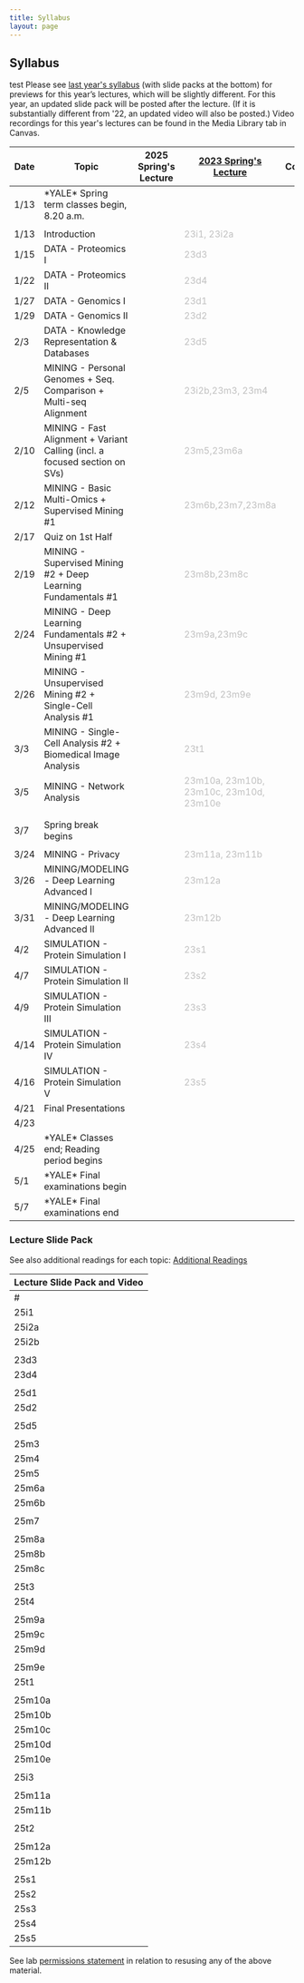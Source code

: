 ```yaml
---
title: Syllabus
layout: page
---
```



## Syllabus

test
Please see [last year's syllabus](http://cbb752b23.gersteinlab.org/syllabus) (with slide packs at the bottom) for previews for this year’s lectures, which will be slightly different. For this year, an updated slide pack will be posted after the lecture. (If it is substantially different from '22, an updated video will also be posted.) Video recordings for this year's lectures can be found in the Media Library tab in Canvas.

| Date | Topic                                                                      | 2025 Spring's Lecture | [2023 Spring's Lecture](https://cbb752b23.gersteinlab.org/syllabus)      | Comment | Lecture Summary |
| ---- | -------------------------------------------------------------------------- | --------------------- | ------------------------------------------------------------------------ | ------- | --------------- |
| 1/13 | \*YALE\* Spring term classes begin, 8.20 a.m.                              |                       |                                                                          |         |                 |
|      |                                                                            |                       |                                                                          |         |                 |
| 1/13 | Introduction                                                               |                       | <span style="color:silver">23i1, 23i2a</span>                            |         |                 |
| 1/15 | DATA - Proteomics I                                                        |                       | <span style="color:silver">23d3</span>                                   |         |                 |
| 1/22 | DATA - Proteomics II                                                       |                       | <span style="color:silver">23d4</span>                                   |         |                 |
| 1/27 | DATA - Genomics I                                                          |                       | <span style="color:silver">23d1</span>                                   |         |                 |
| 1/29 | DATA - Genomics II                                                         |                       | <span style="color:silver">23d2</span>                                   |         |                 |
| 2/3  | DATA - Knowledge Representation & Databases                                |                       | <span style="color:silver">23d5</span>                                   |         |                 |
| 2/5  | MINING - Personal Genomes + Seq. Comparison + Multi-seq Alignment          |                       | <span style="color:silver"> 23i2b,23m3, 23m4</span>                      |         |                 |
| 2/10 | MINING - Fast Alignment + Variant Calling (incl. a focused section on SVs) |                       | <span style="color:silver">23m5,23m6a</span>                             |         |                 |
| 2/12 | MINING - Basic Multi-Omics + Supervised Mining #1                          |                       | <span style="color:silver">23m6b,23m7,23m8a</span>                       |         |                 |
| 2/17 | Quiz on 1st Half                                                           |                       |                                                                          |         |                 |
| 2/19 | MINING - Supervised Mining #2 + Deep Learning Fundamentals #1              |                       | <span style="color:silver">23m8b,23m8c</span>                            |         |                 |
| 2/24 | MINING - Deep Learning Fundamentals #2 + Unsupervised Mining #1            |                       | <span style="color:silver">23m9a,23m9c</span>                            |         |                 |
| 2/26 | MINING - Unsupervised Mining #2 + Single-Cell Analysis #1                  |                       | <span style="color:silver">23m9d, 23m9e</span>                           |         |                 |
| 3/3  | MINING - Single-Cell Analysis #2 + Biomedical Image Analysis               |                       | <span style="color:silver">23t1</span>                                   |         |                 |
| 3/5  | MINING - Network Analysis                                                  |                       | <span style="color:silver">23m10a, 23m10b, 23m10c, 23m10d, 23m10e</span> |         |                 |
|      |                                                                            |                       |                                                                          |         |                 |
|      |                                                                            |                       |                                                                          |         |                 |
| 3/7  | Spring break begins                                                        |                       |                                                                          |         |                 |
|      |                                                                            |                       |                                                                          |         |                 |
| 3/24 | MINING - Privacy                                                           |                       | <span style="color:silver">23m11a, 23m11b</span>                         |         |                 |
| 3/26 | MINING/MODELING - Deep Learning Advanced I                                 |                       | <span style="color:silver">23m12a</span>                                 |         |                 |
| 3/31 | MINING/MODELING - Deep Learning Advanced II                                |                       | <span style="color:silver">23m12b</span>                                 |         |                 |
| 4/2  | SIMULATION - Protein Simulation I                                          |                       | <span style="color:silver">23s1</span>                                   |         |                 |
| 4/7  | SIMULATION - Protein Simulation II                                         |                       | <span style="color:silver">23s2</span>                                   |         |                 |
| 4/9  | SIMULATION - Protein Simulation III                                        |                       | <span style="color:silver">23s3</span>                                   |         |                 |
| 4/14 | SIMULATION - Protein Simulation IV                                         |                       | <span style="color:silver">23s4</span>                                   |         |                 |
| 4/16 | SIMULATION - Protein Simulation V                                          |                       | <span style="color:silver">23s5</span>                                   |         |                 |
| 4/21 | Final Presentations                                                        |                       |                                                                          |         |                 |
| 4/23 |                                                                            |                       |                                                                          |         |                 |
| 4/25 | \*YALE\* Classes end; Reading period begins                                |                       |                                                                          |         |                 |
| 5/1  | \*YALE\* Final examinations begin                                          |                       |                                                                          |         |                 |
| 5/7  | \*YALE\* Final examinations end                                            |                       |                                                                          |         |


### Lecture Slide Pack

See also additional readings for each topic: [Additional Readings](https://docs.google.com/document/d/1L7p4fv3XzMvzzTPIa4EFo6YD9UabBDuOBWKGjcxe5hw/edit)

| Lecture Slide Pack and Video |
| ---------------------------- |
| #                            | Topic | PDF | PPT | Youtube<br>('21 unless indicated otherwise) | MPEG (2021) |
| 25i1                         | Introduction to Biomedical Data Science |  |  | [](https://youtu.be/0B9BYt5bV84)[I1](https://youtu.be/0B9BYt5bV84) | [](http://files.gersteinlab.org/media/videos/BioDataSciMiningModeling-Lecture_default.cbb752b21-1feb21.01-intro-lect.onweb.wo2faces.mp4)[I1](http://files.gersteinlab.org/media/videos/BioDataSciMiningModeling-Lecture_default.cbb752b21-1feb21.01-intro-lect.onweb.wo2faces.mp4) |
| 25i2a                        | Introduction to Personal Genomes |  |  | [](https://youtu.be/K_Q-17uWlxo)[I2a](https://youtu.be/K_Q-17uWlxo) |  |
| 25i2b                        | An Individual's Perspective on Personal Genomes |  |  | [](https://youtu.be/0qDgfrPY180)[I2b](https://youtu.be/0qDgfrPY180) | [](http://files.gersteinlab.org/media/videos/BioDataSciMiningModeling_Lecture_default_cbb752b21_24feb21_Carl_Zimmer_Personal_Genome.mp4)[i2b](http://files.gersteinlab.org/media/videos/BioDataSciMiningModeling_Lecture_default_cbb752b21_24feb21_Carl_Zimmer_Personal_Genome.mp4) |
|                              |  |  |  |  |  |
| 23d3                         | DATA - Proteomics I - Proteins |  |  | D3 |  |
| 23d4                         | DATA - Proteomics II - Structure |  |  | D4 |  |
|                              |  |  |  |  |  |
| 25d1                         | DATA - Genomics I |  |  | [](https://www.youtube.com/watch?v=1Ns--G_v4pY&t=3359s)[D1](https://www.youtube.com/watch?v=1Ns--G_v4pY&t=3359s) | [](http://files.gersteinlab.org/media/videos/BioDataSciMiningModeling_0203.mp4)[D1](http://files.gersteinlab.org/media/videos/BioDataSciMiningModeling_0203.mp4) |
| 25d2                         | DATA - Genomics II |  |  | [](https://www.youtube.com/watch?v=XYxxfF1O0Y4)[D2](https://www.youtube.com/watch?v=XYxxfF1O0Y4) | [](http://files.gersteinlab.org/media/videos/BioDataSciMiningModeling_0208.mp4)[D2](http://files.gersteinlab.org/media/videos/BioDataSciMiningModeling_0208.mp4) |
|                              |  |  |  |  |  |
| 25d5                         | Knowledge Representation & Databases |  |  | [](https://youtu.be/zhiUTJNGhvw)[D5](https://youtu.be/zhiUTJNGhvw) | [](http://files.gersteinlab.org/media/videos/BioDataSciMiningModeling_0217.mp4)[D5](http://files.gersteinlab.org/media/videos/BioDataSciMiningModeling_0217.mp4) |
|                              |  |  |  |  |  |
| 25m3                         | Sequence Comparison |  |  | [](https://youtu.be/vIhskcQH2m0)[M3](https://youtu.be/vIhskcQH2m0) | M3 |
| 25m4                         | Multiple Sequence Comparison |  |  | [](https://youtu.be/1n8wIPTOYPY)[M4](https://youtu.be/1n8wIPTOYPY) | M4 |
| 25m5                         | Fast Alignment |  |  | [](https://youtu.be/G7JQUGnpx_Q)[M5](https://youtu.be/G7JQUGnpx_Q) | M5 |
| 25m6a                        | Variant Identification |  |  | [](https://youtu.be/r_Wj3mQS5Rg)[M6a](https://youtu.be/r_Wj3mQS5Rg) | M6a |
| 25m6b                        | 1000 Genome + PCAWG summary |  |  | [](https://youtu.be/W_9PMdrVcoU)[M6b](https://youtu.be/W_9PMdrVcoU) | M6b |
|                              |  |  |  |  |  |
| 25m7                         | Basic Pipeline Processing for Genomics & Multi-omics |  |  | [](https://youtu.be/6518t-LZPIU)[M7](https://youtu.be/6518t-LZPIU) | M7 |
|                              |  |  |  |  |  |
| 25m8a                        | Supervised Data Mining - Decision Trees |  |  | [](https://youtu.be/NHXsSPkhcUI)[M8a](https://youtu.be/NHXsSPkhcUI) | M8a |
| 25m8b                        | Supervised Data Mining - ROC & Cross-validation |  |  | [](https://youtu.be/q6n346cRNMY)[M8b](https://youtu.be/q6n346cRNMY) | M8b |
| 25m8c                        | Supervised Data Mining - SVMs |  |  | [](https://youtu.be/ag71egQPz9w)[M8c](https://youtu.be/ag71egQPz9w) | M8c |
|                              |  |  |  |  |  |
| 25t3                         | Deep Learning Fundamentals I |  |  |  |  |
| 25t4                         | Deep Learning Fundamentals II |  |  |  |  |
|                              |  |  |  |  |  |
| 25m9a                        | Unsupervised Data Mining - Clustering |  |  | [](https://youtu.be/9hDw_aLzSPw)[M9a](https://youtu.be/9hDw_aLzSPw) | M9a |
| 25m9c                        | Unsupervised Data Mining - SVD |  |  | [](https://youtu.be/UdtzKBp8VH0)[M9c](https://youtu.be/UdtzKBp8VH0) | M9c |
| 25m9d                        | Unsupervised Data Mining - SVD extensions |  |  | [](https://youtu.be/dX_LVKsCee0)[M9d](https://youtu.be/dX_LVKsCee0) | M9d |
|                              |  |  |  |  |  |
| 25m9e                        | Single Cell Analysis |  |  |  | [](http://files2.gersteinlab.org/public-docs/2023/02.22/23m9e--cbb752-MG-spr23-singlecell.mp4)[23m9e](http://files2.gersteinlab.org/public-docs/2023/02.22/23m9e--cbb752-MG-spr23-singlecell.mp4) |
| 25t1                         | Single Cell part 2 (mabye should renumber this!!) |  |  |  | [](http://files.gersteinlab.org/public-docs/2023/04.27/DB_lecture.mp4)[23t1](http://files.gersteinlab.org/public-docs/2023/04.27/DB_lecture.mp4) |
|                              |  |  |  |  |  |
| 25m10a                       | Networks - Intro |  |  | [](https://youtu.be/KIEjigOPoq0)[M10a](https://youtu.be/KIEjigOPoq0) | M10a |
| 25m10b                       | Networks - Network Quantities |  |  | [](https://youtu.be/tmgECW9Pjoo)[M10b](https://youtu.be/tmgECW9Pjoo) | M10b |
| 25m10c                       | Networks - Network Generation Models |  |  | [](https://youtu.be/FalSiWgVF3A)[M10c](https://youtu.be/FalSiWgVF3A) | M10c |
| 25m10d                       | Networks - Network Toplogy Analysis |  |  | [](https://youtu.be/zZb_uZY69ac)[M10d](https://youtu.be/zZb_uZY69ac) | [](http://files.gersteinlab.org/media/videos/BioDataSciMiningModeling-Lecture_default.cbb752b21-29mar21.10d-network-topology-analysis.onweb.mp4)[M10d](http://files.gersteinlab.org/media/videos/BioDataSciMiningModeling-Lecture_default.cbb752b21-29mar21.10d-network-topology-analysis.onweb.mp4) |
| 25m10e                       | Networks - Network Prediction |  |  |  | [](http://files2.gersteinlab.org/public-docs/2023/04.13/network/23m10e--cbb752-MG-spr23-network-prediction.mp4)[23m10e](http://files2.gersteinlab.org/public-docs/2023/04.13/network/23m10e--cbb752-MG-spr23-network-prediction.mp4) |
|                              |  |  |  |  |  |
| 25i3                         | Transition - Mining to Modeling |  |  |  | 23i3 |
|                              |  |  |  |  |  |
| 25m11a                       | Privacy in Biomedical Data Science (esp. Genomic Privacy) |  |  |  |  |
| 25m11b                       | Privacy in Biomedical Data Science (esp. Genomic Privacy) |  |  |  |  |
|                              |  |  |  |  |  |
| 25t2                         | Image Analysis |  |  |  | [](http://files2.gersteinlab.org/public-docs/2022/03.14/22m11--cbb752-MG-spr22-biosensors.mp4)[22m11](http://files2.gersteinlab.org/public-docs/2022/03.14/22m11--cbb752-MG-spr22-biosensors.mp4) |
|                              |  |  |  |  |  |
| 25m12a                       | Deep Learning III |  |  | M12a | M12a |
| 25m12b                       | Deep Learning IV |  |  | M12b | M12b |
|                              |  |  |  |  |  |
| 25s1                         | Protein Folding |  |  | [](https://youtu.be/kOjIV1C6LmI)[S1](https://youtu.be/kOjIV1C6LmI) | [](http://files.gersteinlab.org/media/videos/BioDataSciMiningModeling_0419.mp4)[S1](http://files.gersteinlab.org/media/videos/BioDataSciMiningModeling_0419.mp4) |
| 25s2                         | Core Repacking |  |  | [](https://www.youtube.com/watch?v=5as493cQ2t4)[S2](https://www.youtube.com/watch?v=5as493cQ2t4) | [](http://files.gersteinlab.org/media/videos/BioDataSciMiningModeling_0419.mp4)[S2](http://files.gersteinlab.org/media/videos/BioDataSciMiningModeling_0419.mp4) |
| 25s3                         | NMR Structures |  |  | [](https://youtu.be/jYF1jCH94ds)[S3](https://youtu.be/jYF1jCH94ds) | [](http://files.gersteinlab.org/media/videos/BioDataSciMiningModeling_0422.mp4)[S3](http://files.gersteinlab.org/media/videos/BioDataSciMiningModeling_0422.mp4) |
| 25s4                         | Intrinsically Disordered Proteins |  |  | [](https://youtu.be/Ar-Nu7lNX0A)[S4](https://youtu.be/Ar-Nu7lNX0A) | [](http://files.gersteinlab.org/media/videos/BioDataSciMiningModeling_0426.mp4)[S4](http://files.gersteinlab.org/media/videos/BioDataSciMiningModeling_0426.mp4) |
| 25s5                         | Simulation |  |  |  |

See lab [permissions statement](https://sites.gersteinlab.org/permissions/) in relation to resusing any of the above material.
